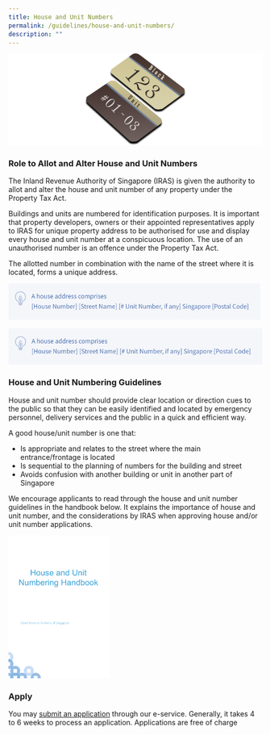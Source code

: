 ```yaml
---
title: House and Unit Numbers
permalink: /guidelines/house-and-unit-numbers/
description: ""
---
```

![Houaw &amp; Unit Number Pic](/images/House%20&amp;%20Unit%20Pic%204k.png)

<h3>Role to Allot and Alter House and Unit Numbers </h3>

The Inland Revenue Authority of Singapore (IRAS) is given the authority to allot and alter the house and unit number of any property under the Property Tax Act. 

Buildings and units are numbered for identification purposes. It is important that property developers, owners or their appointed representatives apply to IRAS for unique property address to be authorised for use and display every house and unit number at a conspicuous location. The use of an unauthorised number is an offence under the Property Tax Act.

The allotted number in combination with the name of the street where it is located, forms a unique address.

<img src="/images/address%20format%20image.png" style="width:500px">

![Address Format Image](/images/address%20format%20image.png)

<h3>House and Unit Numbering Guidelines</h3>

House and unit number should provide clear location or direction cues to the public so that they can be easily identified and located by emergency personnel, delivery services and the public in a quick and efficient way. 

A good house/unit number is one that:
* Is appropriate and relates to the street where the main entrance/frontage is located 
* Is sequential to the planning of numbers for the building and street
* Avoids confusion with another building or unit in another part of Singapore

We encourage applicants to read through the house and unit number guidelines in the handbook below. It explains the importance of house and unit number, and the considerations by IRAS when approving house and/or unit number applications.

<a href="https://www.ura.gov.sg/Corporate/Guidelines/-/media/932EC294D97B4918BBB4F83307A90BB6.ashx"><img src="/images/iras%20handbook.png" style="width:200px"></a>


<h3>Apply</h3>

You may <a href="https://digitalservice.propertynaa.gov.sg">submit an application</a> through our e-service. Generally, it takes 4 to 6 weeks to process an application. Applications are free of charge